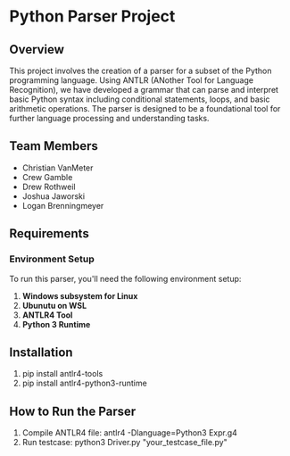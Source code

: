 # Python Parser Project

## Overview
This project involves the creation of a parser for a subset of the Python programming language. Using ANTLR (ANother Tool for Language Recognition), we have developed a grammar that can parse and interpret basic Python syntax including conditional statements, loops, and basic arithmetic operations. The parser is designed to be a foundational tool for further language processing and understanding tasks.

## Team Members
- Christian VanMeter
- Crew Gamble
- Drew Rothweil
- Joshua Jaworski
- Logan Brenningmeyer

## Requirements
### Environment Setup
To run this parser, you'll need the following environment setup:
1. **Windows subsystem for Linux**
2. **Ubunutu on WSL**
3. **ANTLR4 Tool**
4. **Python 3 Runtime**


## Installation
1. pip install antlr4-tools
2. pip install antlr4-python3-runtime

## How to Run the Parser
1. Compile ANTLR4 file: antlr4 -Dlanguage=Python3 Expr.g4
2. Run testcase: python3 Driver.py "your_testcase_file.py"
